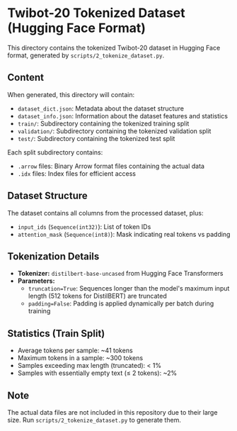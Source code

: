 # Twibot-20 Tokenized Dataset (Hugging Face Format)

This directory contains the tokenized Twibot-20 dataset in Hugging Face format, generated by `scripts/2_tokenize_dataset.py`.

## Content

When generated, this directory will contain:
- `dataset_dict.json`: Metadata about the dataset structure
- `dataset_info.json`: Information about the dataset features and statistics
- `train/`: Subdirectory containing the tokenized training split
- `validation/`: Subdirectory containing the tokenized validation split
- `test/`: Subdirectory containing the tokenized test split

Each split subdirectory contains:
- `.arrow` files: Binary Arrow format files containing the actual data
- `.idx` files: Index files for efficient access

## Dataset Structure

The dataset contains all columns from the processed dataset, plus:
- `input_ids` (`Sequence(int32)`): List of token IDs
- `attention_mask` (`Sequence(int8)`): Mask indicating real tokens vs padding

## Tokenization Details

- **Tokenizer:** `distilbert-base-uncased` from Hugging Face Transformers
- **Parameters:**
  - `truncation=True`: Sequences longer than the model's maximum input length (512 tokens for DistilBERT) are truncated
  - `padding=False`: Padding is applied dynamically per batch during training

## Statistics (Train Split)

- Average tokens per sample: ~41 tokens
- Maximum tokens in a sample: ~300 tokens
- Samples exceeding max length (truncated): < 1%
- Samples with essentially empty text (≤ 2 tokens): ~2%

## Note

The actual data files are not included in this repository due to their large size. Run `scripts/2_tokenize_dataset.py` to generate them.
